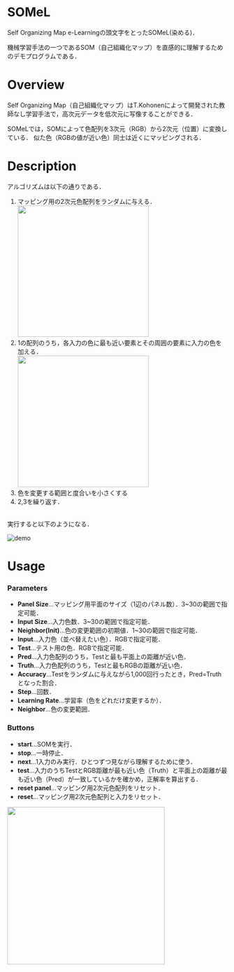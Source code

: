 # SOMeL
Self Organizing Map e-Learningの頭文字をとったSOMeL(染める)．

機械学習手法の一つであるSOM（自己組織化マップ）を直感的に理解するためのデモプログラムである．


# Overview
Self Organizing Map（自己組織化マップ）はT.Kohonenによって開発された教師なし学習手法で，高次元データを低次元に写像することができる．

SOMeLでは，SOMによって色配列を3次元（RGB）から2次元（位置）に変換している．
似た色（RGBの値が近い色）同士は近くにマッピングされる．


# Description
アルゴリズムは以下の通りである．
1. マッピング用の2次元色配列をランダムに与える．<br><img src="https://user-images.githubusercontent.com/64676197/107116802-2261b800-68b9-11eb-872c-4544068f150f.png" width="300px">
2. 1の配列のうち，各入力の色に最も近い要素とその周囲の要素に入力の色を加える．<br><img src="https://user-images.githubusercontent.com/64676197/107116809-2d1c4d00-68b9-11eb-8802-07ac7720f1ae.png" width="300px">
3. 色を変更する範囲と度合いを小さくする
4. 2,3を繰り返す．
<br>
実行すると以下のようになる．

![demo](https://user-images.githubusercontent.com/64676197/107117100-25f63e80-68bb-11eb-9f8a-544c436d0945.gif)


# Usage
### Parameters
 - **Panel Size**...マッピング用平面のサイズ（1辺のパネル数）．3~30の範囲で指定可能．
 - **Input Size**...入力色数．3~30の範囲で指定可能．
 - **Neighbor(Init)**...色の変更範囲の初期値．1~30の範囲で指定可能．
 - **Input**...入力色（並べ替えたい色）．RGBで指定可能．
 - **Test**...テスト用の色．RGBで指定可能．
  - **Pred**...入力色配列のうち，Testと最も平面上の距離が近い色．
  - **Truth**...入力色配列のうち，Testと最もRGBの距離が近い色．
 - **Accuracy**...Testをランダムに与えながら1,000回行ったとき，Pred=Truthとなった割合．
 - **Step**...回数．
 - **Learning Rate**...学習率（色をどれだけ変更するか）．
 - **Neighbor**...色の変更範囲．
 
### Buttons
 - **start**...SOMを実行．
 - **stop**...一時停止．
 - **next**...1入力のみ実行．ひとつずつ見ながら理解するために使う．
 - **test**...入力のうちTestとRGB距離が最も近い色（Truth）と平面上の距離が最も近い色（Pred）が一致しているかを確かめ，正解率を算出する．
 - **reset panel**...マッピング用2次元色配列をリセット．
 - **reset**...マッピング用2次元色配列と入力をリセット．
<img src="https://user-images.githubusercontent.com/64676197/107134181-14e91400-6933-11eb-80e8-c84465c8efd5.png" width="360px">
